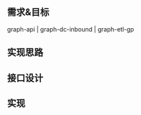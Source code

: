 ## 需求&目标

   graph-api     |     graph-dc-inbound   |  graph-etl-gp




## 实现思路






## 接口设计





## 实现






